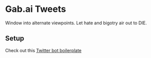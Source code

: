 # Gab.ai Tweets
Window into alternate viewpoints. Let hate and bigotry air out to DIE.

## Setup
Check out this [Twitter bot boilerplate](https://github.com/mhgbrown/twitter-bot-boilerplate)
